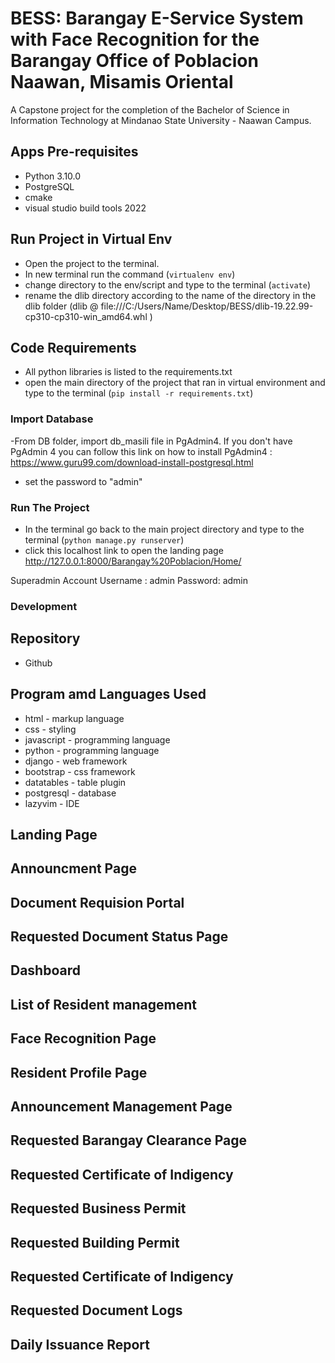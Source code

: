 # BESS: Barangay E-Service System with Face Recognition for the Barangay Office of Poblacion Naawan, Misamis Oriental

A Capstone project for the completion of the Bachelor of Science in Information Technology at Mindanao State University - Naawan Campus.

## Apps Pre-requisites

- Python 3.10.0
- PostgreSQL
- cmake
- visual studio build tools 2022

## Run Project in Virtual Env

- Open the project to the terminal.
- In new terminal run the command (`virtualenv env`)
- change directory to the env/script and type to the terminal (`activate`)
- rename the dlib directory according to the name of the directory in the dlib folder (dlib @ file:///C:/Users/Name/Desktop/BESS/dlib-19.22.99-cp310-cp310-win_amd64.whl
  )

## Code Requirements

- All python libraries is listed to the requirements.txt
- open the main directory of the project that ran in virtual environment and type to the terminal (`pip install -r requirements.txt`)

### Import Database

-From DB folder, import db_masili file in PgAdmin4. If you don't have PgAdmin 4 you can follow this link on how to install PgAdmin4 : https://www.guru99.com/download-install-postgresql.html

- set the password to "admin"

### Run The Project

- In the terminal go back to the main project directory and type to the terminal (`python manage.py runserver`)
- click this localhost link to open the landing page http://127.0.0.1:8000/Barangay%20Poblacion/Home/

Superadmin Account
Username : admin
Password: admin

### Development

## Repository

- Github

## Program amd Languages Used

- html - markup language
- css - styling
- javascript - programming language
- python - programming language
- django - web framework
- bootstrap - css framework
- datatables - table plugin
- postgresql - database
- lazyvim - IDE

## Landing Page

## Announcment Page

## Document Requision Portal

## Requested Document Status Page

## Dashboard

## List of Resident management

## Face Recognition Page

## Resident Profile Page

## Announcement Management Page

## Requested Barangay Clearance Page

## Requested Certificate of Indigency

## Requested Business Permit

## Requested Building Permit

## Requested Certificate of Indigency

## Requested Document Logs

## Daily Issuance Report
